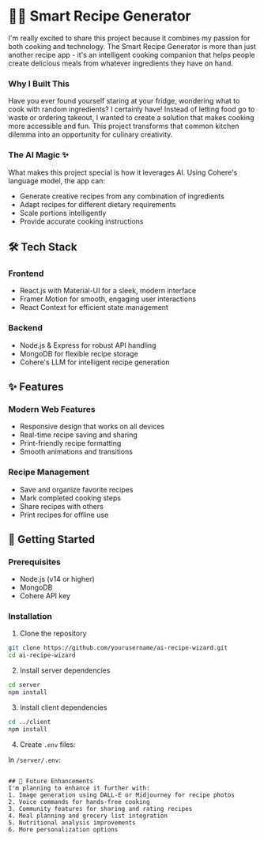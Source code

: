 # 🧙‍♂️ Smart Recipe Generator

I'm really excited to share this project because it combines my passion for both cooking and technology. The Smart Recipe Generator is more than just another recipe app - it's an intelligent cooking companion that helps people create delicious meals from whatever ingredients they have on hand.

### Why I Built This
Have you ever found yourself staring at your fridge, wondering what to cook with random ingredients? I certainly have! Instead of letting food go to waste or ordering takeout, I wanted to create a solution that makes cooking more accessible and fun. This project transforms that common kitchen dilemma into an opportunity for culinary creativity.

### The AI Magic ✨
What makes this project special is how it leverages AI. Using Cohere's language model, the app can:
- Generate creative recipes from any combination of ingredients
- Adapt recipes for different dietary requirements
- Scale portions intelligently
- Provide accurate cooking instructions


## 🛠️ Tech Stack

### Frontend
- React.js with Material-UI for a sleek, modern interface
- Framer Motion for smooth, engaging user interactions
- React Context for efficient state management

### Backend
- Node.js & Express for robust API handling
- MongoDB for flexible recipe storage
- Cohere's LLM for intelligent recipe generation

## ✨ Features

### Modern Web Features
- Responsive design that works on all devices
- Real-time recipe saving and sharing
- Print-friendly recipe formatting
- Smooth animations and transitions

### Recipe Management
- Save and organize favorite recipes
- Mark completed cooking steps
- Share recipes with others
- Print recipes for offline use

## 🚀 Getting Started

### Prerequisites
- Node.js (v14 or higher)
- MongoDB
- Cohere API key

### Installation

1. Clone the repository
```bash
git clone https://github.com/yourusername/ai-recipe-wizard.git
cd ai-recipe-wizard
```

2. Install server dependencies
```bash
cd server
npm install
```

3. Install client dependencies
```bash
cd ../client
npm install
```

4. Create `.env` files:

In `/server/.env`:
```

## 🎯 Future Enhancements
I'm planning to enhance it further with:
1. Image generation using DALL-E or Midjourney for recipe photos
2. Voice commands for hands-free cooking
3. Community features for sharing and rating recipes
4. Meal planning and grocery list integration
5. Nutritional analysis improvements
6. More personalization options